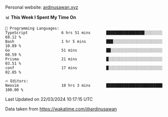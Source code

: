Personal website: [ardinusawan.xyz](https://ardinusawan.xyz)

<!--START_SECTION:waka-->
📊 **This Week I Spent My Time On** 

```text
💬 Programming Languages: 
TypeScript               6 hrs 51 mins       █████████████████░░░░░░░░   68.12 % 
Bash                     1 hr 5 mins         ███░░░░░░░░░░░░░░░░░░░░░░   10.89 % 
Go                       51 mins             ██░░░░░░░░░░░░░░░░░░░░░░░   08.59 % 
Prisma                   21 mins             █░░░░░░░░░░░░░░░░░░░░░░░░   03.51 % 
conf                     17 mins             █░░░░░░░░░░░░░░░░░░░░░░░░   02.85 % 

🔥 Editors: 
Neovim                   10 hrs 3 mins       █████████████████████████   100.00 % 
```


 Last Updated on 22/03/2024 10:17:15 UTC
<!--END_SECTION:waka-->
Data taken from https://wakatime.com/@ardinusawan

